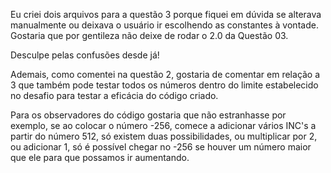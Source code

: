 Eu criei dois arquivos para a questão 3 porque fiquei em dúvida se alterava manualmente
ou deixava o usuário ir escolhendo as constantes à vontade. Gostaria que por gentileza não deixe
de rodar o 2.0 da Questão 03.

Desculpe pelas confusões desde já!

Ademais, como comentei na questão 2, gostaria de comentar em relação a 3 que também pode testar
todos os números dentro do limite estabelecido no desafio para testar a eficácia do código criado.

Para os observadores do código gostaria que não estranhasse por exemplo, se ao colocar o número -256, 
comece a adicionar vários INC's a partir do número 512, só existem duas possibilidades, ou multiplicar por 2, ou 
adicionar 1, só é possível chegar no -256 se houver um número maior que ele para que possamos ir aumentando. 
